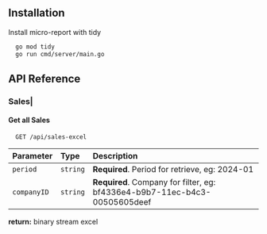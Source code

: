 
## Installation

Install micro-report with tidy

```bash
  go mod tidy
  go run cmd/server/main.go
```

## API Reference

### Sales|
#### Get all Sales

```http
  GET /api/sales-excel
```

| Parameter | Type     | Description                |
| :-------- | :------- | :------------------------- |
| `period` | `string` | **Required**. Period for retrieve, eg: 2024-01|
| `companyID` | `string` | **Required**. Company for filter, eg: bf4336e4-b9b7-11ec-b4c3-00505605deef|

**return:** binary stream excel 